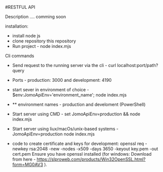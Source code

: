 #RESTFUL API

Description .... comming soon

installation:

- install node js
- clone repository this repository
- Run project - node index.mjs

Cli commands

- Send request to the running server via the cli - curl localhost:port/path?query

- Ports - production: 3000 and development: 4190

- start sever in environment of choice - $env:JomoApiEnv='environment_name'; node index.mjs
- \*\* environment names - production and develoment
  (PowerShell)

- Start server using CMD -
  set JomoApiEnv=production && node index.mjs

- Start server using liux/macOs/unix-based systems -
  JomoApiEnv=production node index.mjs

- code to create certificate and keys for development:
  openssl req -newkey rsa:2048 -new -nodes -x509 -days 3650 -keyout key.pem -out cert.pem
  Ensure you have openssl installed (for windows: Download from here - https://slproweb.com/products/Win32OpenSSL.html?form=MG0AV3 ).
